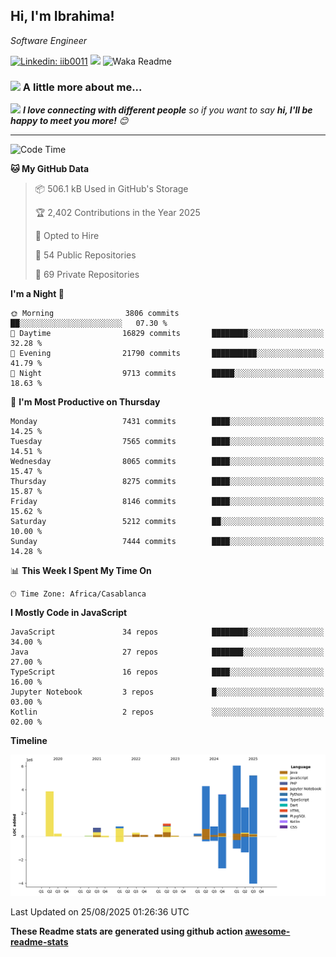 <h2>Hi, I'm Ibrahima! </h2>
<p><em>Software Engineer 
</em></p>


[![Linkedin: iib0011](https://img.shields.io/badge/-iib0011-blue?style=flat-square&logo=Linkedin&logoColor=white&link=https://www.linkedin.com/in/iib0011/)](https://www.linkedin.com/in/iib0011/)
![](https://visitor-badge.glitch.me/badge?page_id=iib0011)
![Waka Readme](https://github.com/iib0011/iib0011/workflows/Waka%20Readme/badge.svg)


### <img src="https://media.giphy.com/media/VgCDAzcKvsR6OM0uWg/giphy.gif" width="50"> A little more about me...  


<img src="https://media.giphy.com/media/LnQjpWaON8nhr21vNW/giphy.gif" width="60"> <em><b>I love connecting with different people</b> so if you want to say <b>hi, I'll be happy to meet you more!</b> 😊</em>

---
<!--START_SECTION:waka-->
![Code Time](http://img.shields.io/badge/Code%20Time-5%2C356%20hrs%2044%20mins-blue)

**🐱 My GitHub Data** 

> 📦 506.1 kB Used in GitHub's Storage 
 > 
> 🏆 2,402 Contributions in the Year 2025
 > 
> 💼 Opted to Hire
 > 
> 📜 54 Public Repositories 
 > 
> 🔑 69 Private Repositories 
 > 
**I'm a Night 🦉** 

```text
🌞 Morning                3806 commits        ██░░░░░░░░░░░░░░░░░░░░░░░   07.30 % 
🌆 Daytime                16829 commits       ████████░░░░░░░░░░░░░░░░░   32.28 % 
🌃 Evening                21790 commits       ██████████░░░░░░░░░░░░░░░   41.79 % 
🌙 Night                  9713 commits        █████░░░░░░░░░░░░░░░░░░░░   18.63 % 
```
📅 **I'm Most Productive on Thursday** 

```text
Monday                   7431 commits        ████░░░░░░░░░░░░░░░░░░░░░   14.25 % 
Tuesday                  7565 commits        ████░░░░░░░░░░░░░░░░░░░░░   14.51 % 
Wednesday                8065 commits        ████░░░░░░░░░░░░░░░░░░░░░   15.47 % 
Thursday                 8275 commits        ████░░░░░░░░░░░░░░░░░░░░░   15.87 % 
Friday                   8146 commits        ████░░░░░░░░░░░░░░░░░░░░░   15.62 % 
Saturday                 5212 commits        ██░░░░░░░░░░░░░░░░░░░░░░░   10.00 % 
Sunday                   7444 commits        ████░░░░░░░░░░░░░░░░░░░░░   14.28 % 
```


📊 **This Week I Spent My Time On** 

```text
🕑︎ Time Zone: Africa/Casablanca
```

**I Mostly Code in JavaScript** 

```text
JavaScript               34 repos            ████████░░░░░░░░░░░░░░░░░   34.00 % 
Java                     27 repos            ███████░░░░░░░░░░░░░░░░░░   27.00 % 
TypeScript               16 repos            ████░░░░░░░░░░░░░░░░░░░░░   16.00 % 
Jupyter Notebook         3 repos             █░░░░░░░░░░░░░░░░░░░░░░░░   03.00 % 
Kotlin                   2 repos             ░░░░░░░░░░░░░░░░░░░░░░░░░   02.00 % 
```



**Timeline**

![Lines of Code chart](https://raw.githubusercontent.com/iib0011/iib0011/master/assets/bar_graph.png)


 Last Updated on 25/08/2025 01:26:36 UTC
<!--END_SECTION:waka-->

**These Readme stats are generated using github action [awesome-readme-stats](https://github.com/iib0011/waka-readme-stats)**
